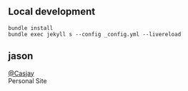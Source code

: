## Local development

```shell
bundle install
bundle exec jekyll s --config _config.yml --livereload
```

## jason  
[@Casjay](https://github.com/casjay)  
Personal Site  
